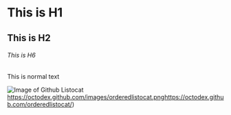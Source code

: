 # This is H1
## This is H2
###### This is H6
This is normal text

![Image of Github Listocat](https://octodex.github.com/images/orderedlistocat.png)https://octodex.github.com/images/orderedlistocat.pnghttps://octodex.github.com/orderedlistocat/)
